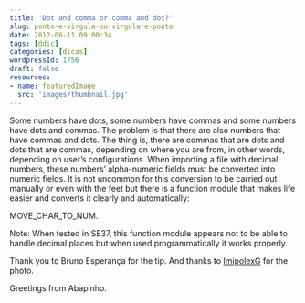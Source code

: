 ```yaml
---
title: 'Dot and comma or comma and dot?'
slug: ponto-e-virgula-ou-virgula-e-ponto
date: 2012-06-11 09:00:34
tags: [ddic]
categories: [dicas]
wordpressId: 1756
draft: false
resources:
- name: featuredImage
  src: 'images/thumbnail.jpg'
---
```

Some numbers have dots, some numbers have commas and some numbers have dots and commas. The problem is that there are also numbers that have commas and dots. The thing is, there are commas that are dots and dots that are commas, depending on where you are from, in other words, depending on user’s configurations. When importing a file with decimal numbers, these numbers’ alpha-numeric fields must be converted into numeric fields. It is not uncommon for this conversion to be carried out manually or even with the feet but there is a function module that makes life easier and converts it clearly and automatically:

MOVE_CHAR_TO_NUM.

Note: When tested in SE37, this function module appears not to be able to handle decimal places but when used programmatically it works properly.

Thank you to Bruno Esperança for the tip.
And thanks to [ImipolexG][1] for the photo.

Greetings from Abapinho.

   [1]: https://www.flickr.com/photos/imipolexg/3228161164/

